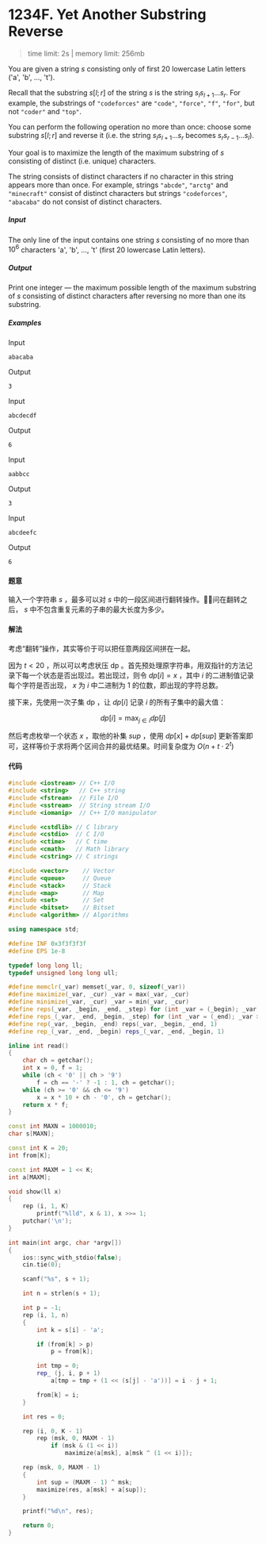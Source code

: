 # 1234F. Yet Another Substring Reverse

> time limit: 2s | memory limit: 256mb

You are given a string $s$ consisting only of first $20$ lowercase Latin letters ('a', 'b', ..., 't').

Recall that the substring $s[l; r]$ of the string $s$ is the string $s_ls_{l+1}...s_r$. For example, the substrings of `"codeforces"` are `"code"`, `"force"`, `"f"`, `"for"`, but not `"coder"` and `"top"`.

You can perform the following operation no more than once: choose some substring $s[l; r]$ and reverse it (i.e. the string $s_ls_{l+1}...s_r$ becomes $s_rs_{r-1}...s_l$).

Your goal is to maximize the length of the maximum substring of $s$ consisting of distinct (i.e. unique) characters.

The string consists of distinct characters if no character in this string appears more than once. For example, strings `"abcde"`, `"arctg"` and `"minecraft"` consist of distinct characters but strings `"codeforces"`, `"abacaba"` do not consist of distinct characters.

##### Input

The only line of the input contains one string $s$ consisting of no more than $10^6$ characters 'a', 'b', ..., 't' (first $20$ lowercase Latin letters).

##### Output

Print one integer — the maximum possible length of the maximum substring of $s$ consisting of distinct characters after reversing no more than one its substring.

##### Examples

Input
```text
abacaba
```
Output
```text
3
```

Input
```text
abcdecdf
```
Output
```text
6
```

Input
```text
aabbcc
```
Output
```text
3
```

Input
```text
abcdeefc
```
Output
```text
6
```

#### 题意

输入一个字符串 $s$ ，最多可以对 $s$ 中的一段区间进行翻转操作。问在翻转之后， $s$ 中不包含重复元素的子串的最大长度为多少。

#### 解法

考虑“翻转”操作，其实等价于可以把任意两段区间拼在一起。

因为 $t < 20$ ，所以可以考虑状压 dp 。首先预处理原字符串，用双指针的方法记录下每一个状态是否出现过。若出现过，则令 $dp[i] = x$ ，其中 $i$ 的二进制值记录每个字符是否出现， $x$ 为 $i$ 中二进制为 $1$ 的位数，即出现的字符总数。

接下来，先使用一次子集 dp ，让 $dp[i]$ 记录 $i$ 的所有子集中的最大值：

$$
dp[i]=\max_{j\in i}dp[j]
$$

然后考虑枚举一个状态 $x$ ，取他的补集 $sup$ ，使用 $dp[x]+dp[sup]$ 更新答案即可，这样等价于求将两个区间合并的最优结果。时间复杂度为 $O(n + t \cdot 2^t)$

#### 代码

```cpp
#include <iostream> // C++ I/O
#include <string>   // C++ string
#include <fstream>  // File I/O
#include <sstream>  // String stream I/O
#include <iomanip>  // C++ I/O manipulator

#include <cstdlib> // C library
#include <cstdio>  // C I/O
#include <ctime>   // C time
#include <cmath>   // Math library
#include <cstring> // C strings

#include <vector>    // Vector
#include <queue>     // Queue
#include <stack>     // Stack
#include <map>       // Map
#include <set>       // Set
#include <bitset>    // Bitset
#include <algorithm> // Algorithms

using namespace std;

#define INF 0x3f3f3f3f
#define EPS 1e-8

typedef long long ll;
typedef unsigned long long ull;

#define memclr(_var) memset(_var, 0, sizeof(_var))
#define maximize(_var, _cur) _var = max(_var, _cur)
#define minimize(_var, _cur) _var = min(_var, _cur)
#define reps(_var, _begin, _end, _step) for (int _var = (_begin); _var <= (_end); _var += (_step))
#define reps_(_var, _end, _begin, _step) for (int _var = (_end); _var >= (_begin); _var -= (_step))
#define rep(_var, _begin, _end) reps(_var, _begin, _end, 1)
#define rep_(_var, _end, _begin) reps_(_var, _end, _begin, 1)

inline int read()
{
    char ch = getchar();
    int x = 0, f = 1;
    while (ch < '0' || ch > '9')
        f = ch == '-' ? -1 : 1, ch = getchar();
    while (ch >= '0' && ch <= '9')
        x = x * 10 + ch - '0', ch = getchar();
    return x * f;
}

const int MAXN = 1000010;
char s[MAXN];

const int K = 20;
int from[K];

const int MAXM = 1 << K;
int a[MAXM];

void show(ll x)
{
    rep (i, 1, K)
        printf("%lld", x & 1), x >>= 1;
    putchar('\n');
}

int main(int argc, char *argv[])
{
    ios::sync_with_stdio(false);
    cin.tie(0);

    scanf("%s", s + 1);

    int n = strlen(s + 1);

    int p = -1;
    rep (i, 1, n)
    {
        int k = s[i] - 'a';

        if (from[k] > p)
            p = from[k];

        int tmp = 0;
        rep_ (j, i, p + 1)
            a[tmp = tmp + (1 << (s[j] - 'a'))] = i - j + 1;

        from[k] = i;
    }

    int res = 0;

    rep (i, 0, K - 1)
        rep (msk, 0, MAXM - 1)
            if (msk & (1 << i))
                maximize(a[msk], a[msk ^ (1 << i)]);

    rep (msk, 0, MAXM - 1)
    {
        int sup = (MAXM - 1) ^ msk;
        maximize(res, a[msk] + a[sup]); 
    }

    printf("%d\n", res);

    return 0;
}
```